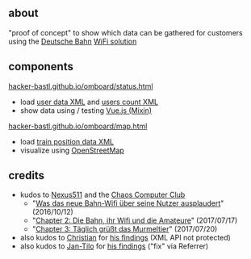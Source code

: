 ## about

"proof of concept" to show which data can be gathered for customers using the [Deutsche Bahn](https://www.bahn.de/) [WiFi solution](https://inside.bahn.de/wifionice-wlan-ice-login/)

## components

[hacker-bastl.github.io/omboard/status.html](https://hacker-bastl.github.io/omboard/status.html)
- load [user data XML](https://www.ombord.info/api/xml/user) and [users count XML](https://www.ombord.info/api/xml/users)
- show data using / testing [Vue.js (Mixin)](https://vuejs.org/v2/guide/mixins.html)

[hacker-bastl.github.io/omboard/map.html](https://hacker-bastl.github.io/omboard/map.html)
- load [train position data XML](https://www.ombord.info/api/xml/position)
- visualize using [OpenStreetMap](http://wiki.openstreetmap.org/wiki/Browsing#Other_URL_tricks)

## credits

- kudos to [Nexus511](https://twitter.com/Nexus511) and the [Chaos Computer Club](https://twitter.com/chaosupdates/status/886905108419751936)
  - "[Was das neue Bahn-Wifi über seine Nutzer ausplaudert](http://hannover.ccc.de/~nexus/dbwifi/index.html)" (2016/10/12)
  - "[Chapter 2: Die Bahn, ihr Wifi und die Amateure](http://hannover.ccc.de/~nexus/dbwifi/chapter2.html)" (2017/07/17)
  - "[Chapter 3: Täglich grüßt das Murmeltier](http://hannover.ccc.de/~nexus/dbwifi/chapter3.html)" (2017/07/20)
- also kudos to [Christian](https://twitter.com/resciscosilenda) for [his findings](https://twitter.com/resciscosilenda/status/887191467629981696) (XML API not protected)
- also kudos to [Jan-Tilo](https://twitter.com/jatiki) for [his findings](https://twitter.com/jatiki/status/862360786097893376) ("fix" via Referrer)
